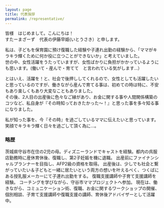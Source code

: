 ```yaml
---
layout: page
title: 代表挨拶
permalink: /representative/
---
```


皆様　はじめまして。こんにちは！  
すたーまざーず　代表の伊藤早姫(いとうさき）と申します。

私は、子どもを保育園に預け復職した経験や子連れ出勤の経験から、「ママがキラキラ輝くために何か役に立つことができないか」と考えていました。  
世の中、女性活躍をうたっていますが、女性ばかりに負担がかかっているようにも思います。(働いて・産んで・育てて　と言われている気がします…）

とはいえ、活躍を！と、社会で後押ししてくれるので、女性としても活躍したいと思っているのですが、働きながら産んで育てる事は、初めての時は特に、不安もあり楽しくもあり大変なこともありました。  
その後、2人目の出産後に色々なご縁があり、お金に関する事や人間関係構築のコツなど、私自身が『その時知っておきたかった～！』と思った事を多々知る事になりました。  

私が知った事を、今『その時』を過ごしているママに伝えたいと思っています。
笑顔でキラキラ輝く日々を過ごして頂く為に…。

<h3>略歴</h3>

茨城県守谷市在住の2児の母。ディズニーランドでキャストを経験。都内の呉服店勤務時に産休育休後、復職し、第2子妊娠を機に退職。
出産前にファイナンシャルプランナーを目指し、AFP2級の資格を取得。
出産後は、少しでも社会と繋がっていたい＆子どもと一緒に居たいという両方の想いを叶えるべく、つくばにある授乳服メーカーにて子連れ出勤をする。
復職支援講師や子育て支援講師を経験。
コーチングを学びながら、守谷市ママプロジェクトへ参加。
現在は、働きながら、コミュニケーション術、復職、お金に関するワークショップの開催、個別相談、子育て支援講師や復職支援の講師、育休後アドバイザーとして活躍中。
